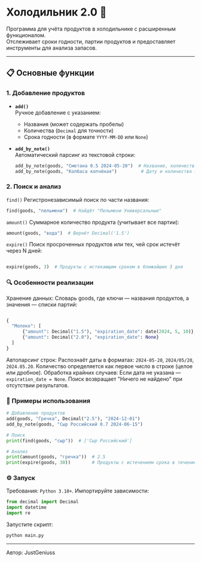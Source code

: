 # Холодильник 2.0 🧊

Программа для учёта продуктов в холодильнике с расширенным функционалом.  
Отслеживает сроки годности, партии продуктов и предоставляет инструменты для анализа запасов.

---

## 📋 Основные функции

### 1. Добавление продуктов
- **`add()`**  
  Ручное добавление с указанием:
  - Названия (может содержать пробелы)
  - Количества (`Decimal` для точности)
  - Срока годности (в формате `YYYY-MM-DD` или `None`)

- **`add_by_note()`**  
  Автоматический парсинг из текстовой строки:  
  ```python
  add_by_note(goods, "Сметана 0.5 2024-05-20")  # Название, количество, дата
  add_by_note(goods, "Колбаса копчёная")         # Дату и количество можно опустить
### 2. Поиск и анализ
``find()``
Регистронезависимый поиск по части названия:
```python
find(goods, "пельмени")  # Найдёт "Пельмени Универсальные"
```
``amount()``
Суммарное количество продукта (учитывает все партии):
```python
amount(goods, "вода")  # Вернёт Decimal('1.5')
```
``expire()``
Поиск просроченных продуктов или тех, чей срок истечёт через N дней:
```python

expire(goods, 3)  # Продукты с истекающим сроком в ближайшие 3 дня
```
### 🔍 Особенности реализации

Хранение данных:
Словарь goods, где ключи — названия продуктов, а значения — списки партий:
```python

{
  "Молоко": [
      {"amount": Decimal("1.5"), "expiration_date": date(2024, 5, 10)},
      {"amount": Decimal("2.0"), "expiration_date": None}
  ]
}
```
Автопарсинг строк:
Распознаёт даты в форматах: ``2024-05-20``, ``2024/05/20``, ``2024.05.20``.
Количество определяется как первое число в строке (целое или дробное).
Обработка крайних случаев:
Если дата не указана — ``expiration_date = None``.
Поиск возвращает "Ничего не найдено" при отсутствии результатов.
### 🚀 Примеры использования

```python
# Добавление продуктов
add(goods, "Гречка", Decimal("2.5"), "2024-12-01")
add_by_note(goods, "Сыр Российский 0.7 2024-06-15")

# Поиск
print(find(goods, "сыр"))  # ['Сыр Российский']

# Анализ
print(amount(goods, "гречка"))  # 2.5
print(expire(goods, 30))        # Продукты с истечением срока в течение месяца
```

### ⚙️ Запуск

Требования: ``Python 3.10+``.
Импортируйте зависимости:
```python
from decimal import Decimal
import datetime
import re
```
Запустите скрипт:
```bash
python main.py
```
---
Автор: JustGeniuss
